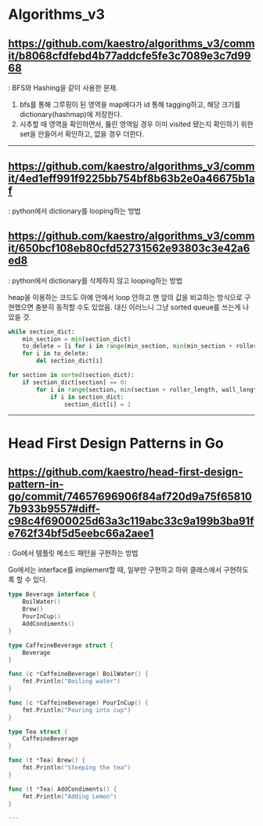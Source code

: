 # Algorithms_v3

## https://github.com/kaestro/algorithms_v3/commit/b8068cfdfebd4b77addcfe5fe3c7089e3c7d9968
: BFS와 Hashing을 같이 사용한 문제.

1. bfs를 통해 그루핑이 된 영역을 map에다가 id 통해 tagging하고, 해당 크기를 dictionary(hashmap)에 저장한다.
2. 시추할 때 영역을 확인하면서, 뚫린 영역일 경우 이미 visited 됐는지 확인하기 위한 set을 만들어서 확인하고, 없을 경우 더한다.

---

## https://github.com/kaestro/algorithms_v3/commit/4ed1eff991f9225bb754bf8b63b2e0a46675b1af
: python에서 dictionary를 looping하는 방법
## https://github.com/kaestro/algorithms_v3/commit/650bcf108eb80cfd52731562e93803c3e42a6ed8
: python에서 dictionary를 삭제하지 않고 looping하는 방법

heap을 이용하는 코드도 아예 안에서 loop 안하고 맨 앞의 값을 비교하는 방식으로 구현했으면 충분히 동작할 수도 있었음. 대신 이러느니 그냥 sorted queue를 쓰는게 나았을 것.

```python
while section_dict:
    min_section = min(section_dict)
    to_delete = [i for i in range(min_section, min(min_section + roller_length, wall_length)) if i in section_dict]
    for i in to_delete:
        del section_dict[i]
```

```python
for section in sorted(section_dict):
    if section_dict[section] == 0:
        for i in range(section, min(section + roller_length, wall_length)):
            if i in section_dict:
                section_dict[i] = 1
```

---

# Head First Design Patterns in Go

## https://github.com/kaestro/head-first-design-pattern-in-go/commit/74657696906f84af720d9a75f658107b933b9557#diff-c98c4f6900025d63a3c119abc33c9a199b3ba91fe762f34bf5d5eebc66a2aee1
: Go에서 템플릿 메소드 패턴을 구현하는 방법

Go에서는 interface를 implement할 때, 일부만 구현하고 하위 클래스에서 구현하도록 할 수 있다.

```go
type Beverage interface {
    BoilWater()
    Brew()
    PourInCup()
    AddCondiments()
}

type CaffeineBeverage struct {
    Beverage
}

func (c *CaffeineBeverage) BoilWater() {
    fmt.Println("Boiling water")
}

func (c *CaffeineBeverage) PourInCup() {
    fmt.Println("Pouring into cup")
}

type Tea struct {
    CaffeineBeverage
}

func (t *Tea) Brew() {
    fmt.Println("Steeping the tea")
}

func (t *Tea) AddCondiments() {
    fmt.Println("Adding Lemon")
}

---